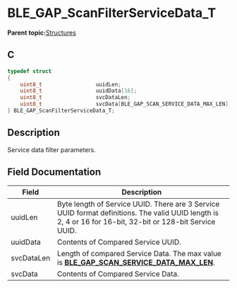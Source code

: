 # BLE\_GAP\_ScanFilterServiceData\_T

**Parent topic:**[Structures](GUID-230368B0-FB2A-4967-A471-691387B35A9E.md)

## C

```c
typedef struct
{
    uint8_t                 uuidLen;
    uint8_t                 uuidData[16];
    uint8_t                 svcDataLen;
    uint8_t                 svcData[BLE_GAP_SCAN_SERVICE_DATA_MAX_LEN];
} BLE_GAP_ScanFilterServiceData_T;
```

## Description

Service data filter parameters.

## Field Documentation

|Field|Description|
|-----|-----------|
|uuidLen|Byte length of Service UUID. There are 3 Service UUID format definitions. The valid UUID length is 2, 4 or 16 for 16-bit, 32-bit or 128-bit Service UUID.|
|uuidData|Contents of Compared Service UUID.|
|svcDataLen|Length of compared Service Data. The max value is **[BLE\_GAP\_SCAN\_SERVICE\_DATA\_MAX\_LEN](GUID-EABF91D3-8F80-4F9B-9A82-64AED3AC1DA0.md)**.|
|svcData|Contents of Compared Service Data.|


